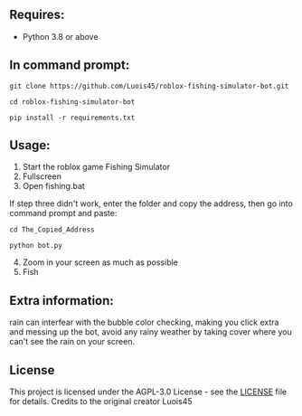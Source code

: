 ## Requires:
-   Python 3.8 or above

## In command prompt:
```batch
git clone https://github.com/Luois45/roblox-fishing-simulator-bot.git
```

```batch
cd roblox-fishing-simulator-bot
```

```batch
pip install -r requirements.txt
```

## Usage:
1. Start the roblox game Fishing Simulator
2. Fullscreen
3. Open fishing.bat

If step three didn't work, enter the folder and copy the address, then go into command prompt and paste:
```batch
cd The_Copied_Address
```
```batch
python bot.py
```
4. Zoom in your screen as much as possible
5. Fish

## Extra information: 
rain can interfear with the bubble color checking, making you click extra and messing up the bot, avoid any rainy weather by taking cover where you can't see the rain on your screen.
 
## License

This project is licensed under the AGPL-3.0 License - see the [LICENSE](LICENSE) file for details.
Credits to the original creator Luois45
